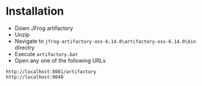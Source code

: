 # Installation
* Down JFrog artifactory
* Unzip
* Navigate to `jfrog-artifactory-oss-6.14.0\artifactory-oss-6.14.0\bin` directry
* Execute `artifactory.bat`
* Open any one of the following URLs
```
http://localhost:8081/artifactory
http://localhost:8040
```